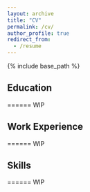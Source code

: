 ```yaml
---
layout: archive
title: "CV"
permalink: /cv/
author_profile: true
redirect_from:
  - /resume
---
```


{% include base_path %}

## Education
======
WIP

## Work Experience
======
WIP
  
## Skills
======
WIP
  
